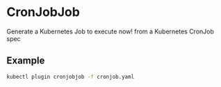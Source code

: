 # CronJobJob

Generate a Kubernetes Job to execute now! from a Kubernetes CronJob spec

## Example

```sh
kubectl plugin cronjobjob -f cronjob.yaml
```

